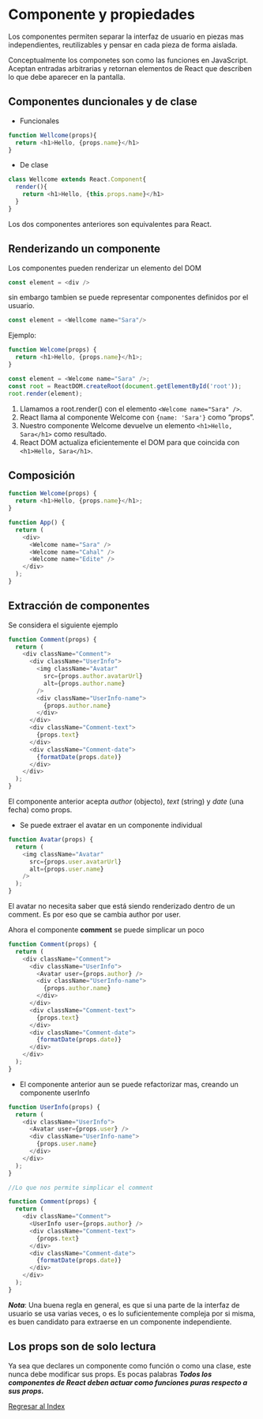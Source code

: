 # Componente y propiedades

Los componentes permiten separar la interfaz de usuario en piezas mas independientes, reutilizables y pensar en cada pieza de forma aislada.

Conceptualmente los componetes son como las funciones en JavaScript. Aceptan entradas arbitrarias y retornan elementos de React que describen lo que debe aparecer en la pantalla.

## Componentes duncionales y de clase

- Funcionales

~~~js
function Wellcome(props){
  return <h1>Hello, {props.name}</h1>
}
~~~

- De clase

~~~js
class Wellcome extends React.Component{
  render(){
    return <h1>Hello, {this.props.name}</h1>
  }
}
~~~

Los dos componentes anteriores son equivalentes para React.

## Renderizando un componente

Los componentes pueden renderizar un elemento del DOM

~~~js
const element = <div />
~~~

sin embargo tambien se puede representar componentes definidos por el usuario.

~~~js
const element = <Wellcome name="Sara"/>
~~~

Ejemplo:

~~~js
function Welcome(props) {
  return <h1>Hello, {props.name}</h1>;
}

const element = <Welcome name="Sara" />;
const root = ReactDOM.createRoot(document.getElementById('root'));
root.render(element);
~~~

1. Llamamos a root.render() con el elemento `<Welcome name="Sara" />`.
2. React llama al componente Welcome con `{name: 'Sara'}` como “props”.
3. Nuestro componente Welcome devuelve un elemento `<h1>Hello, Sara</h1>` como resultado.
4. React DOM actualiza eficientemente el DOM para que coincida con `<h1>Hello, Sara</h1>`.

## Composición

~~~js
function Welcome(props) {
  return <h1>Hello, {props.name}</h1>;
}

function App() {
  return (
    <div>
      <Welcome name="Sara" />
      <Welcome name="Cahal" />
      <Welcome name="Edite" />
    </div>
  );
}
~~~

## Extracción de componentes

Se considera el siguiente ejemplo

~~~js
function Comment(props) {
  return (
    <div className="Comment">
      <div className="UserInfo">
        <img className="Avatar"
          src={props.author.avatarUrl}
          alt={props.author.name}
        />
        <div className="UserInfo-name">
          {props.author.name}
        </div>
      </div>
      <div className="Comment-text">
        {props.text}
      </div>
      <div className="Comment-date">
        {formatDate(props.date)}
      </div>
    </div>
  );
}
~~~

El componente anterior acepta *author* (objecto), *text* (string) y *date* (una fecha) como props.

- Se puede extraer el avatar en un componente individual

~~~js
function Avatar(props) {
  return (
    <img className="Avatar"
      src={props.user.avatarUrl}
      alt={props.user.name}
    />
  );
}
~~~

El avatar no necesita saber que está siendo renderizado dentro de un comment. Es por eso que se cambia author por user.

Ahora el componente **comment** se puede simplicar un poco

~~~js
function Comment(props) {
  return (
    <div className="Comment">
      <div className="UserInfo">
        <Avatar user={props.author} />
        <div className="UserInfo-name">
          {props.author.name}
        </div>
      </div>
      <div className="Comment-text">
        {props.text}
      </div>
      <div className="Comment-date">
        {formatDate(props.date)}
      </div>
    </div>
  );
}
~~~

- El componente anterior aun se puede refactorizar mas, creando un componente userInfo

~~~js
function UserInfo(props) {
  return (
    <div className="UserInfo">
      <Avatar user={props.user} />
      <div className="UserInfo-name">
        {props.user.name}
      </div>
    </div>
  );
}

//Lo que nos permite simplicar el comment

function Comment(props) {
  return (
    <div className="Comment">
      <UserInfo user={props.author} />
      <div className="Comment-text">
        {props.text}
      </div>
      <div className="Comment-date">
        {formatDate(props.date)}
      </div>
    </div>
  );
}
~~~

***Nota***: Una buena regla en general, es que si una parte de la interfaz de usuario se usa varias veces, o es lo suficientemente compleja por si misma, es buen candidato para extraerse en un componente independiente.

## Los props son de solo lectura

Ya sea que declares un componente como función o como una clase, este nunca debe modificar sus props. Es pocas palabras ***Todos los componentes de React deben actuar como funciones puras respecto a sus props.***

[Regresar al Index](../../README.md)
